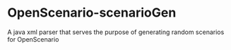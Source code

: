 # OpenScenario-scenarioGen
A java xml parser that serves the purpose of generating random scenarios for OpenScenario
